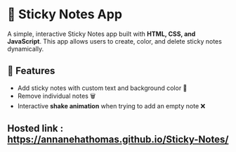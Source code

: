 # 📝 Sticky Notes App

A simple, interactive Sticky Notes app built with **HTML, CSS, and JavaScript**. This app allows users to create, color, and delete sticky notes dynamically.

## 🚀 Features
- Add sticky notes with custom text and background color 🎨
- Remove individual notes 🗑️
- Interactive **shake animation** when trying to add an empty note ❌
## Hosted link : https://annanehathomas.github.io/Sticky-Notes/
